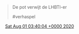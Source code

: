 > De pot verwijt de LHBTI\-er  
>   
> \#verhaspel

<img src="../../media/tweet.ico" width="12" /> [Sat Aug 01 03:40:04 +0000 2020](https://twitter.com/DromerDenker/status/1289405511058616321)